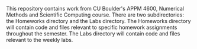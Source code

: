 This repository contains work from CU Boulder's APPM 4600, Numerical Methods and Scientific Computing course. 
There are two subdirectories: the Homeworks directory and the Labs directory. The Homeworks directory will contain
code and files relevant to specific homework assignments throughout the semester. The Labs directory will
contain code and files relevant to the weekly labs. 
